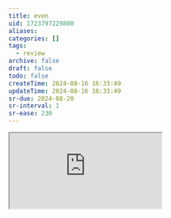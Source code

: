 ```yaml
---
title: even
uid: 1723797229800
aliases:
categories: []
tags:
  - review
archive: false
draft: false
todo: false
createTime: 2024-08-16 16:33:49
updateTime: 2024-08-16 16:33:49
sr-due: 2024-08-20
sr-interval: 1
sr-ease: 230
---
```


<iframe
  class="iframe_full"
  src="https://dict.youdao.com/result?word=even&lang=en"
>
</iframe>
